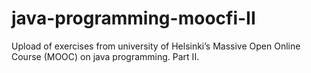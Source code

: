 # java-programming-moocfi-II
Upload of exercises from university of Helsinki’s Massive Open Online Course (MOOC) on java programming. Part II.
